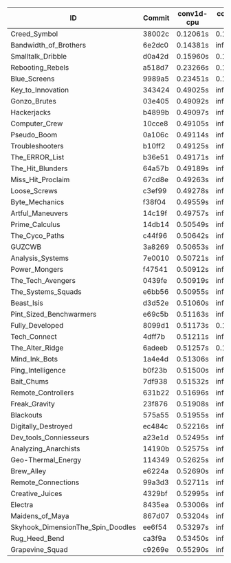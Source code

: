 |ID|Commit|conv1d-cpu|conv1d-gpu|DWSPConv2D-gpu|gemm-gpu|avg|
|-|-|-|-|-|-|-|
|Creed_Symbol|38002c|0.12061s|0.13593s|infs|1.80937s|infs|
|Bandwidth_of_Brothers|6e2dc0|0.14381s|infs|infs|2.12494s|infs|
|Smalltalk_Dribble|d0a42d|0.15960s|0.13150s|infs|4.44568s|infs|
|Rebooting_Rebels|a518d7|0.23266s|0.12181s|infs|4.58857s|infs|
|Blue_Screens|9989a5|0.23451s|0.16217s|infs|4.48422s|infs|
|Key_to_Innovation|343424|0.49025s|infs|infs|4.63275s|infs|
|Gonzo_Brutes|03e405|0.49092s|infs|infs|4.61598s|infs|
|Hackerjacks|b4899b|0.49097s|infs|infs|4.64457s|infs|
|Computer_Crew|10cce8|0.49105s|infs|infs|4.62640s|infs|
|Pseudo_Boom|0a106c|0.49114s|infs|infs|4.64289s|infs|
|Troubleshooters|b10ff2|0.49125s|infs|infs|4.63073s|infs|
|The_ERROR_List|b36e51|0.49171s|infs|infs|4.63187s|infs|
|The_Hit_Blunders|64a57b|0.49189s|infs|infs|4.64120s|infs|
|Miss_Hit_Proclaim|67cd8e|0.49263s|infs|infs|4.64624s|infs|
|Loose_Screws|c3ef99|0.49278s|infs|infs|4.61786s|infs|
|Byte_Mechanics|f38f04|0.49559s|infs|infs|4.63250s|infs|
|Artful_Maneuvers|14c19f|0.49757s|infs|infs|4.63830s|infs|
|Prime_Calculus|14db14|0.50549s|infs|infs|4.53293s|infs|
|The_Cyco_Paths|c44f96|0.50642s|infs|infs|4.51401s|infs|
|GUZCWB|3a8269|0.50653s|infs|infs|4.48530s|infs|
|Analysis_Systems|7e0010|0.50721s|infs|infs|4.53189s|infs|
|Power_Mongers|f47541|0.50912s|infs|infs|4.50637s|infs|
|The_Tech_Avengers|0439fe|0.50919s|infs|infs|4.54636s|infs|
|The_Systems_Squads|e6bb56|0.50955s|infs|infs|4.52751s|infs|
|Beast_Isis|d3d52e|0.51060s|infs|infs|4.53375s|infs|
|Pint_Sized_Benchwarmers|e69c5b|0.51163s|infs|infs|4.49090s|infs|
|Fully_Developed|8099d1|0.51173s|0.15872s|infs|2.18616s|infs|
|Tech_Connect|4dff7b|0.51211s|infs|infs|4.53119s|infs|
|The_Alter_Ridge|6adeeb|0.51257s|0.15877s|infs|4.44683s|infs|
|Mind_Ink_Bots|1a4e4d|0.51306s|infs|infs|4.48854s|infs|
|Ping_Intelligence|b0f23b|0.51500s|infs|infs|4.49481s|infs|
|Bait_Chums|7df938|0.51532s|infs|infs|4.54959s|infs|
|Remote_Controllers|631b22|0.51696s|infs|infs|4.53509s|infs|
|Freak_Gravity|23f876|0.51908s|infs|infs|4.52340s|infs|
|Blackouts|575a55|0.51955s|infs|infs|4.53178s|infs|
|Digitally_Destroyed|ec484c|0.52216s|infs|infs|4.51008s|infs|
|Dev_tools_Conniesseurs|a23e1d|0.52495s|infs|infs|4.49616s|infs|
|Analyzing_Anarchists|14190b|0.52575s|infs|infs|4.53507s|infs|
|Geo-Thermal_Energy|114349|0.52625s|infs|infs|4.53341s|infs|
|Brew_Alley|e6224a|0.52690s|infs|infs|4.53724s|infs|
|Remote_Connections|99a3d3|0.52711s|infs|infs|4.53758s|infs|
|Creative_Juices|4329bf|0.52995s|infs|infs|4.53377s|infs|
|Electra|8435ea|0.53006s|infs|infs|4.50620s|infs|
|Maidens_of_Maya|867d07|0.53204s|infs|infs|4.52457s|infs|
|Skyhook_DimensionThe_Spin_Doodles|ee6f54|0.53297s|infs|infs|4.54324s|infs|
|Rug_Heed_Bend|ca3f9a|0.53450s|infs|infs|4.51667s|infs|
|Grapevine_Squad|c9269e|0.55290s|infs|infs|4.63162s|infs|
